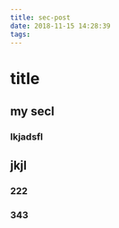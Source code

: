 ```yaml
---
title: sec-post
date: 2018-11-15 14:28:39
tags:
---
```


# title 

## my secl

### lkjadsfl

## jkjl

### 222
### 343
